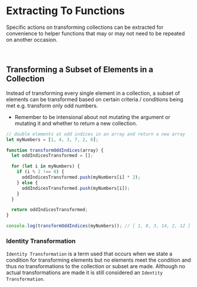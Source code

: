 # Extracting To Functions

Specific actions on transforming collections can be extracted for convenience to helper functions that may or may not need to be repeated on another occasion.

<br>

## Transforming a Subset of Elements in a Collection

Instead of transforming every single element in a collection, a subset of elements can be transformed based on certain criteria / conditions being met e.g. transform only odd numbers.

- Remember to be intensional about not mutating the argument or mutating it and whether to return a new collection. 

```JavaScript
// double elements at odd indices in an array and return a new array
let myNumbers = [1, 4, 3, 7, 2, 6];

function transformOddIndices(array) {
  let oddIndicesTransformed = [];

  for (let i in myNumbers) {
    if (i % 2 !== 0) {
      oddIndicesTransformed.push(myNumbers[i] * 2);
    } else {
      oddIndicesTransformed.push(myNumbers[i]);
    }
  }

  return oddIndicesTransformed;
}

console.log(transformOddIndices(myNumbers)); // [ 1, 8, 3, 14, 2, 12 ]
```

### Identity Transformation

`Identity Transformation` is a term used that occurs when we state a condition for transforming elements but no elements meet the condition and thus no transformations to the collection or subset are made. Although no actual transformations are made it is still considered an `Identity Transformation`.
